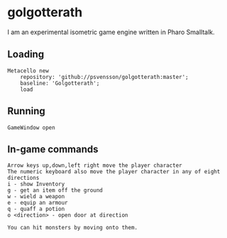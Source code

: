 # golgotterath

I am an experimental isometric game engine written in Pharo Smalltalk.

## Loading
```
Metacello new
    repository: 'github://psvensson/golgotterath:master';
    baseline: 'Golgotterath';
    load
```

## Running 
```
GameWindow open 
```

## In-game commands
    Arrow keys up,down,left right move the player character
    The numeric keyboard also move the player character in any of eight directions
    i - show Inventory
    g - get an item off the ground
    w - wield a weapon
    e - equip an armour
    q - quaff a potion
    o <direction> - open door at direction
    
    You can hit monsters by moving onto them.
